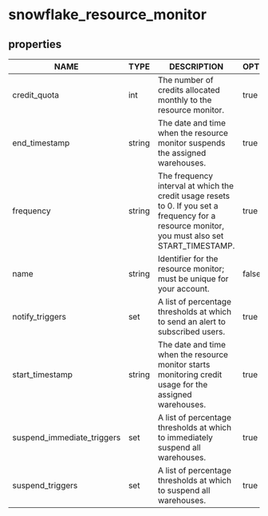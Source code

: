 
# snowflake_resource_monitor

<!-- These docs are auto-generated by code in ./docgen, run by with make docs. Manual edits will be overwritten. -->

## properties

|            NAME            |  TYPE  |                                                                   DESCRIPTION                                                                   | OPTIONAL | REQUIRED  | COMPUTED | DEFAULT |
|----------------------------|--------|-------------------------------------------------------------------------------------------------------------------------------------------------|----------|-----------|----------|---------|
| credit_quota               | int    | The number of credits allocated monthly to the resource monitor.                                                                                | true     | false     | true     |         |
| end_timestamp              | string | The date and time when the resource monitor suspends the assigned warehouses.                                                                   | true     | false     | false    |         |
| frequency                  | string | The frequency interval at which the credit usage resets to 0. If you set a frequency for a resource monitor, you must also set START_TIMESTAMP. | true     | false     | true     |         |
| name                       | string | Identifier for the resource monitor; must be unique for your account.                                                                           | false    | true      | false    |         |
| notify_triggers            | set    | A list of percentage thresholds at which to send an alert to subscribed users.                                                                  | true     | false     | false    |         |
| start_timestamp            | string | The date and time when the resource monitor starts monitoring credit usage for the assigned warehouses.                                         | true     | false     | true     |         |
| suspend_immediate_triggers | set    | A list of percentage thresholds at which to immediately suspend all warehouses.                                                                 | true     | false     | false    |         |
| suspend_triggers           | set    | A list of percentage thresholds at which to suspend all warehouses.                                                                             | true     | false     | false    |         |

